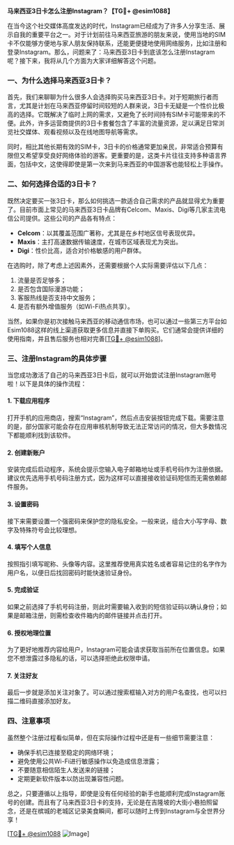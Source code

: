 **马来西亚3日卡怎么注册Instagram？【TG💪+ @esim1088】**

在当今这个社交媒体高度发达的时代，Instagram已经成为了许多人分享生活、展示自我的重要平台之一。对于计划前往马来西亚旅游的朋友来说，使用当地的SIM卡不仅能够方便地与家人朋友保持联系，还能更便捷地使用网络服务，比如注册和登录Instagram。那么，问题来了：马来西亚3日卡到底该怎么注册Instagram呢？接下来，我将从几个方面为大家详细解答这个问题。

### 一、为什么选择马来西亚3日卡？

首先，我们来聊聊为什么很多人会选择购买马来西亚3日卡。对于短期旅行者而言，尤其是计划在马来西亚停留时间较短的人群来说，3日卡无疑是一个性价比极高的选择。它既解决了临时上网的需求，又避免了长时间持有SIM卡可能带来的不便。此外，许多运营商提供的3日卡套餐包含了丰富的流量资源，足以满足日常浏览社交媒体、观看视频以及在线地图导航等需求。

同时，相比其他长期有效的SIM卡，3日卡的价格通常更加亲民，非常适合预算有限但又希望享受良好网络体验的游客。更重要的是，这类卡片往往支持多种语言界面，包括中文，这使得即使是第一次来到马来西亚的中国游客也能轻松上手操作。

### 二、如何选择合适的3日卡？

既然决定要买一张3日卡，那么如何挑选一款适合自己需求的产品就显得尤为重要了。目前市面上常见的马来西亚3日卡品牌有Celcom、Maxis、Digi等几家主流电信公司提供。这些公司的产品各有特点：

- **Celcom**：以其覆盖范围广著称，尤其是在乡村地区信号表现优异。
- **Maxis**：主打高速数据传输速度，在城市区域表现尤为突出。
- **Digi**：性价比高，适合对价格敏感的用户群体。

在选购时，除了考虑上述因素外，还需要根据个人实际需要评估以下几点：
1. 流量是否足够多；
2. 是否包含国际漫游功能；
3. 客服热线是否支持中文服务；
4. 是否有额外增值服务（如Wi-Fi热点共享）。

当然，如果你是初次接触马来西亚的移动通信市场，也可以通过一些第三方平台如Esim1088这样的线上渠道获取更多信息并直接下单购买。它们通常会提供详细的使用指南，并且售后服务也相对完善[[TG💪+ @esim1088](https://t.me/s/esim1088)]。

### 三、注册Instagram的具体步骤

当您成功激活了自己的马来西亚3日卡后，就可以开始尝试注册Instagram账号啦！以下是具体的操作流程：

#### 1. 下载应用程序
打开手机的应用商店，搜索“Instagram”，然后点击安装按钮完成下载。需要注意的是，部分国家可能会存在应用审核机制导致无法正常访问的情况，但大多数情况下都能顺利找到该软件。

#### 2. 创建新账户
安装完成后启动程序，系统会提示您输入电子邮箱地址或手机号码作为注册依据。建议优先选用手机号码注册方式，因为这样可以直接接收验证码短信而无需依赖邮件服务。

#### 3. 设置密码
接下来需要设置一个强密码来保护您的隐私安全。一般来说，组合大小写字母、数字及特殊符号会比较理想。

#### 4. 填写个人信息
按照指引填写昵称、头像等内容。这里推荐使用真实姓名或者容易记住的名字作为用户名，以便日后找回密码时能快速验证身份。

#### 5. 完成验证
如果之前选择了手机号码注册，则此时需要输入收到的短信验证码以确认身份；如果是邮箱注册，则需检查收件箱内的邮件链接并点击打开。

#### 6. 授权地理位置
为了更好地推荐内容给用户，Instagram可能会请求获取当前所在位置信息。如果您不想泄露过多隐私的话，可以选择拒绝此权限申请。

#### 7. 关注好友
最后一步就是添加关注对象了。可以通过搜索框输入对方的用户名查找，也可以扫描二维码直接添加好友。

### 四、注意事项

虽然整个注册过程看似简单，但在实际操作过程中还是有一些细节需要注意：
- 确保手机已连接至稳定的网络环境；
- 避免使用公共Wi-Fi进行敏感操作以免造成信息泄露；
- 不要随意相信陌生人发送来的链接；
- 定期更新软件版本以防出现兼容性问题。

总之，只要遵循以上指导，即使是没有任何经验的新手也能顺利完成Instagram账号的创建。而且有了马来西亚3日卡的支持，无论是在吉隆坡的大街小巷拍照留念，还是在槟城的老城区记录美食瞬间，都可以随时上传到Instagram与全世界分享！

[[TG💪+ @esim1088](https://t.me/s/esim1088) ![Image](https://i.postimg.cc/4NQfJmqS/Snipaste-2025-05-13-00-14-12.png)]